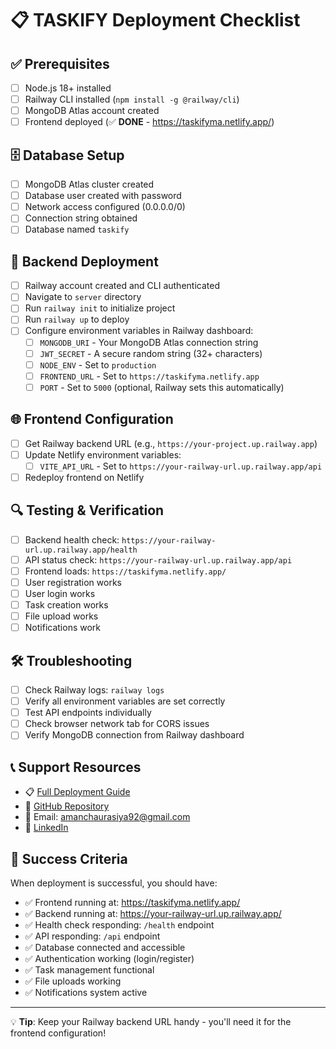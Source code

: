# 📋 TASKIFY Deployment Checklist

## ✅ Prerequisites
- [ ] Node.js 18+ installed
- [ ] Railway CLI installed (`npm install -g @railway/cli`)
- [ ] MongoDB Atlas account created
- [ ] Frontend deployed (✅ **DONE** - https://taskifyma.netlify.app/)

## 🗄️ Database Setup
- [ ] MongoDB Atlas cluster created
- [ ] Database user created with password
- [ ] Network access configured (0.0.0.0/0)
- [ ] Connection string obtained
- [ ] Database named `taskify`

## 🚂 Backend Deployment
- [ ] Railway account created and CLI authenticated
- [ ] Navigate to `server` directory
- [ ] Run `railway init` to initialize project
- [ ] Run `railway up` to deploy
- [ ] Configure environment variables in Railway dashboard:
  - [ ] `MONGODB_URI` - Your MongoDB Atlas connection string
  - [ ] `JWT_SECRET` - A secure random string (32+ characters)
  - [ ] `NODE_ENV` - Set to `production`
  - [ ] `FRONTEND_URL` - Set to `https://taskifyma.netlify.app`
  - [ ] `PORT` - Set to `5000` (optional, Railway sets this automatically)

## 🌐 Frontend Configuration
- [ ] Get Railway backend URL (e.g., `https://your-project.up.railway.app`)
- [ ] Update Netlify environment variables:
  - [ ] `VITE_API_URL` - Set to `https://your-railway-url.up.railway.app/api`
- [ ] Redeploy frontend on Netlify

## 🔍 Testing & Verification
- [ ] Backend health check: `https://your-railway-url.up.railway.app/health`
- [ ] API status check: `https://your-railway-url.up.railway.app/api`
- [ ] Frontend loads: `https://taskifyma.netlify.app/`
- [ ] User registration works
- [ ] User login works
- [ ] Task creation works
- [ ] File upload works
- [ ] Notifications work

## 🛠️ Troubleshooting
- [ ] Check Railway logs: `railway logs`
- [ ] Verify all environment variables are set correctly
- [ ] Test API endpoints individually
- [ ] Check browser network tab for CORS issues
- [ ] Verify MongoDB connection from Railway dashboard

## 📞 Support Resources
- 📋 [Full Deployment Guide](./DEPLOYMENT_GUIDE.md)
- 🐙 [GitHub Repository](https://github.com/Amanchaurasia17/taskify)
- 📧 Email: amanchaurasiya92@gmail.com
- 💼 [LinkedIn](https://www.linkedin.com/in/amanchaurasiya14/)

## 🎉 Success Criteria
When deployment is successful, you should have:
- ✅ Frontend running at: https://taskifyma.netlify.app/
- ✅ Backend running at: https://your-railway-url.up.railway.app/
- ✅ Health check responding: `/health` endpoint
- ✅ API responding: `/api` endpoint
- ✅ Database connected and accessible
- ✅ Authentication working (login/register)
- ✅ Task management functional
- ✅ File uploads working
- ✅ Notifications system active

---

💡 **Tip**: Keep your Railway backend URL handy - you'll need it for the frontend configuration!
